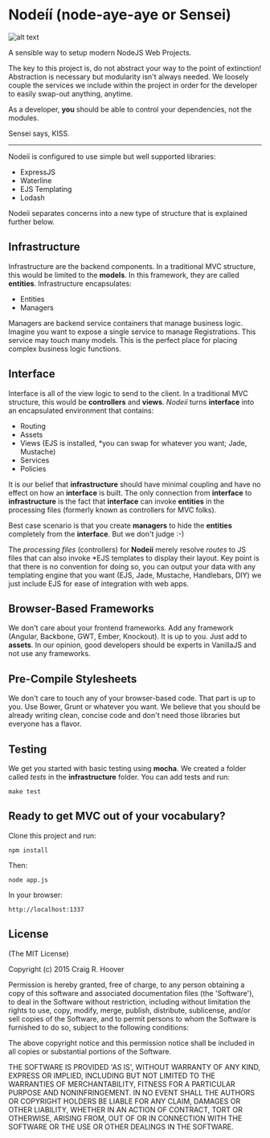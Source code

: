 Nodeíí (node-aye-aye or Sensei)
========

![alt text](http://craigrhoover.com/images/ayeaye.png "Aye Aye")

A sensible way to setup modern NodeJS Web Projects.

The key to this project is, do not abstract your way to the point of extinction! Abstraction is necessary but modularity isn't always needed. We loosely couple the services we include within the project in order for the developer to easily swap-out anything, anytime.

As a developer, __you__ should be able to control your dependencies, not the modules.

Sensei says, KISS.
_____________________________________________________
Nodeíí is configured to use simple but well supported libraries:

- ExpressJS
- Waterline
- EJS Templating
- Lodash

Nodeíí separates concerns into a new type of structure that is explained further below.

Infrastructure
---------------
Infrastructure are the backend components.  In a traditional MVC structure, this would be limited to the __models__. In this framework, they are called __entities__.  Infrastructure encapsulates:

- Entities
- Managers

Managers are backend service containers that manage business logic.  Imagine you want to expose a single service to manage Registrations.  This service may touch many models. This is the perfect place for placing complex business logic functions.

Interface
---------------
Interface is all of the view logic to send to the client.  In a traditional MVC structure, this would be __controllers__  and __views__. _Nodeíí_ turns __interface__ into an encapsulated environment that contains:

- Routing
- Assets
- Views (EJS is installed, *you can swap for whatever you want; Jade, Mustache)
- Services
- Policies

It is our belief that __infrastructure__ should have minimal coupling and have no effect on how an __interface__ is built. The only connection from __interface__ to __infrastructure__ is the fact that __interface__ can invoke __entities__ in the processing files (formerly known as controllers for MVC folks). 

Best case scenario is that you create __managers__ to hide the __entities__ completely from the __interface__.  But we don't judge :-)

The _processing files_ (controllers) for __Nodeíí__ merely resolve _routes_ to JS files that can also invoke *EJS templates to display their layout. Key point is that there is no convention for doing so, you can output your data with any templating engine that you want (EJS, Jade, Mustache, Handlebars, DIY) we just include EJS for ease of integration with web apps.

Browser-Based Frameworks
---------------
We don't care about your frontend frameworks. Add any framework (Angular, Backbone, GWT, Ember, Knockout).  It is up to you.  Just add to __assets__.  In our opinion, good developers should be experts in VanillaJS and not use any frameworks.

Pre-Compile Stylesheets
---------------
We don't care to touch any of your browser-based code.  That part is up to you.  Use Bower, Grunt or whatever you want.  We believe that you should be already writing clean, concise code and don't need those libraries but everyone has a flavor.

Testing
---------------
We get you started with basic testing using __mocha__.  We created a folder called _tests_ in the __infrastructure__ folder.  You can add tests and run:

    make test


## Ready to get MVC out of your vocabulary?

Clone this project and run:

    npm install
   
Then:

    node app.js

In your browser:

    http://localhost:1337
    
License
---------------
(The MIT License)

Copyright (c) 2015 Craig R. Hoover <crh3675 at gmail.com>

Permission is hereby granted, free of charge, to any person obtaining a copy of this software and associated documentation files (the 'Software'), to deal in the Software without restriction, including without limitation the rights to use, copy, modify, merge, publish, distribute, sublicense, and/or sell copies of the Software, and to permit persons to whom the Software is furnished to do so, subject to the following conditions:

The above copyright notice and this permission notice shall be included in all copies or substantial portions of the Software.

THE SOFTWARE IS PROVIDED 'AS IS', WITHOUT WARRANTY OF ANY KIND, EXPRESS OR IMPLIED, INCLUDING BUT NOT LIMITED TO THE WARRANTIES OF MERCHANTABILITY, FITNESS FOR A PARTICULAR PURPOSE AND NONINFRINGEMENT. IN NO EVENT SHALL THE AUTHORS OR COPYRIGHT HOLDERS BE LIABLE FOR ANY CLAIM, DAMAGES OR OTHER LIABILITY, WHETHER IN AN ACTION OF CONTRACT, TORT OR OTHERWISE, ARISING FROM, OUT OF OR IN CONNECTION WITH THE SOFTWARE OR THE USE OR OTHER DEALINGS IN THE SOFTWARE.    
